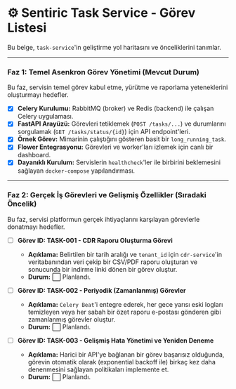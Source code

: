 # ⚙️ Sentiric Task Service - Görev Listesi

Bu belge, `task-service`'in geliştirme yol haritasını ve önceliklerini tanımlar.

---

### Faz 1: Temel Asenkron Görev Yönetimi (Mevcut Durum)

Bu faz, servisin temel görev kabul etme, yürütme ve raporlama yeteneklerini oluşturmayı hedefler.

-   [x] **Celery Kurulumu:** RabbitMQ (broker) ve Redis (backend) ile çalışan Celery uygulaması.
-   [x] **FastAPI Arayüzü:** Görevleri tetiklemek (`POST /tasks/...`) ve durumlarını sorgulamak (`GET /tasks/status/{id}`) için API endpoint'leri.
-   [x] **Örnek Görev:** Mimarinin çalıştığını gösteren basit bir `long_running_task`.
-   [x] **Flower Entegrasyonu:** Görevleri ve worker'ları izlemek için canlı bir dashboard.
-   [x] **Dayanıklı Kurulum:** Servislerin `healthcheck`'ler ile birbirini beklemesini sağlayan `docker-compose` yapılandırması.

---

### Faz 2: Gerçek İş Görevleri ve Gelişmiş Özellikler (Sıradaki Öncelik)

Bu faz, servisi platformun gerçek ihtiyaçlarını karşılayan görevlerle donatmayı hedefler.

-   [ ] **Görev ID: TASK-001 - CDR Raporu Oluşturma Görevi**
    -   **Açıklama:** Belirtilen bir tarih aralığı ve `tenant_id` için `cdr-service`'in veritabanından veri çekip bir CSV/PDF raporu oluşturan ve sonucunda bir indirme linki dönen bir görev oluştur.
    -   **Durum:** ⬜ Planlandı.

-   [ ] **Görev ID: TASK-002 - Periyodik (Zamanlanmış) Görevler**
    -   **Açıklama:** `Celery Beat`'i entegre ederek, her gece yarısı eski logları temizleyen veya her sabah bir özet raporu e-postası gönderen gibi zamanlanmış görevler oluştur.
    -   **Durum:** ⬜ Planlandı.

-   [ ] **Görev ID: TASK-003 - Gelişmiş Hata Yönetimi ve Yeniden Deneme**
    -   **Açıklama:** Harici bir API'ye bağlanan bir görev başarısız olduğunda, görevin otomatik olarak (exponential backoff ile) birkaç kez daha denenmesini sağlayan politikaları implemente et.
    -   **Durum:** ⬜ Planlandı.